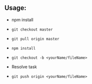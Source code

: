 ## Usage:
* npm install
* ```
  git checkout master
  ```
* ```
  git pull origin master
  ```
* ```
  npm install
  ```
* ```
  git checkout -b <yourName/fileName>
  ```
* Resolve task
* ```
  git push origin <yourName/fileName>
  ```

